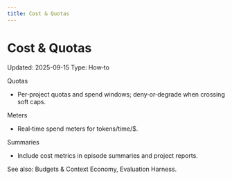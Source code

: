 ```yaml
---
title: Cost & Quotas
---
```


# Cost & Quotas
Updated: 2025-09-15
Type: How‑to

Quotas
- Per‑project quotas and spend windows; deny‑or‑degrade when crossing soft caps.

Meters
- Real‑time spend meters for tokens/time/$.

Summaries
- Include cost metrics in episode summaries and project reports.

See also: Budgets & Context Economy, Evaluation Harness.
